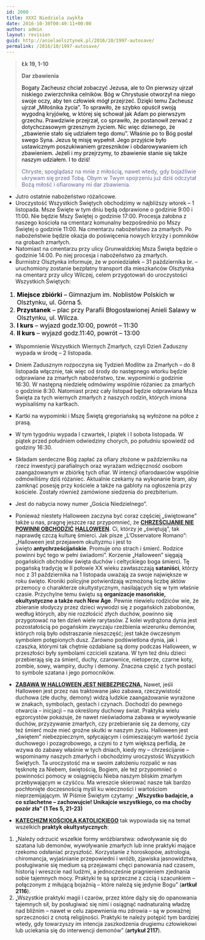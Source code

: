 ```yaml
---
id: 2000
title: XXXI Niedziela zwykła
date: 2016-10-30T00:49:11+00:00
author: admin
layout: revision
guid: http://anielaolsztynek.pl/2016/10/1997-autosave/
permalink: /2016/10/1997-autosave/
---
```

> **Łk 19, 1-10**
> 
> **Dar zbawienia**
> 
> <span style="color: #000000;">Bogaty Zacheusz chciał zobaczyć Jezusa, ale to On pierwszy ujrzał niskiego zwierzchnika celników. Bóg w Chrystusie otworzył na niego swoje oczy, aby ten człowiek mógł przejrzeć. Dzięki temu Zacheusz ujrzał &#8222;Miłośnika życia&#8221;. To sprawiło, że szybko opuścił swoją wygodną kryjówkę, w której się schował jak Adam po pierwszym grzechu. Prawdziwie przejrzał, co sprawiło, że postanowił zerwać z dotychczasowym grzesznym życiem. Nic więc dziwnego, że &#8222;zbawienie stało się udziałem tego domu&#8221;. Właśnie po to Bóg posłał swego Syna. Jezus tę misję wypełnił. Jego przyjście było ustawicznym poszukiwaniem grzeszników i obdarowywaniem ich zbawieniem. Jeżeli i my przejrzymy, to zbawienie stanie się także naszym udziałem. I to dziś!</span>
> 
> <span style="color: #666699;">Chryste, spoglądasz na mnie z miłością, nawet wtedy, gdy bojaźliwie ukrywam się przed Tobą. Obym w Twym spojrzeniu już dziś odczytał Bożą miłość i ofiarowany mi dar zbawienia.</span>

  * Jutro ostatnie nabożeństwo różańcowe.
  * Uroczystość Wszystkich Świętych obchodzimy w najbliższy wtorek &#8211; 1 listopada. Msze Święte w tym dniu będą odprawione o godzinie 9:00 i 11:00. Nie będzie Mszy Świętej o godzinie 17:00. Procesja żałobna z naszego kościoła na cmentarz komunalny bezpośrednio po Mszy Świętej o godzinie 11:00. Na cmentarzu nabożeństwo za zmarłych. Po nabożeństwie będzie okazja do poświęcenia nowych krzyży i pomników na grobach zmarłych.
  * Natomiast na cmentarzu przy ulicy Grunwaldzkiej Msza Święta będzie o godzinie 14:00. Po niej procesja i nabożeństwo za zmarłych.
  * Burmistrz Olsztynka informuje, że w poniedziałek &#8211; 31 października br. &#8211; uruchomiony zostanie bezpłatny transport dla mieszkańców Olsztynka na cmentarz przy ulicy Wilczej, celem przygotowań do uroczystości Wszystkich Świętych:

 <span style="color: #000000;"></span>

<ol style="color: #000000; font-size: 16px;">
  <li>
    <strong>Miejsce zbiórki</strong> &#8211; Gimnazjum im. Noblistów Polskich w Olsztynku, ul. Górna 5.
  </li>
  <li>
    <strong>Przystanek</strong> &#8211; plac przy Parafii Błogosławionej Anieli Salawy w Olsztynku, ul. Wilcza.
  </li>
  <li>
    <strong>I kurs</strong> &#8211; wyjazd godz.10:00, powrót &#8211; 11:30
  </li>
  <li>
    <strong>II kurs</strong> &#8211; wyjazd godz.11:40, powrót &#8211; 13:00
  </li>
</ol>

  * Wspomnienie Wszystkich Wiernych Zmarłych, czyli Dzień Zaduszny wypada w środę – 2 listopada.
  * Dniem Zadusznym rozpoczyna się Tydzień Modlitw za Zmarłych – do 8 listopada włącznie, tak więc od środy do następnego wtorku będzie odprawiane za zmarłych nabożeństwo, tzw. wypominki o godzinie 16:30. W następną niedzielę odmówimy wspólnie różaniec za zmarłych o godzinie 8:30. Natomiast przez cały listopad będzie odprawiana Msza Święta za tych wiernych zmarłych z naszych rodzin, których imiona wypisaliśmy na kartkach.
  * Kartki na wypominki i Mszę Świętą gregoriańską są wyłożone na półce z prasą.
  * W tym tygodniu wypada I czwartek, I piątek i I sobota listopada. W piątek przed południem odwiedziny chorych, po południu spowiedź od godziny 16:30.
  * Składam serdeczne Bóg zapłać za ofiary złożone w październiku na rzecz inwestycji parafialnych oraz wyrażam wdzięczność osobom zaangażowanym w zbiórkę tych ofiar. W intencji ofiarodawców wspólnie odmówiliśmy dziś różaniec. Aktualnie czekamy na wykonanie bram, aby zamknąć posesję przy kościele a także na gabloty na ogłoszenia przy kościele. Zostały również zamówione siedzenia do prezbiterium.
  * Jest do nabycia nowy numer &#8222;Gościa Niedzielnego&#8221;.
  * Ponieważ niestety Halloween zaczyna być coraz częściej „świętowane” także u nas, pragnę jeszcze raz przypomnieć, że **<span style="text-decoration: underline;">CHRZEŚCIJANIE NIE POWINNI OBCHODZIĆ</span>** <span style="text-decoration: underline;"><strong>HALLOWEEN</strong></span>. Ci, którzy je „świętują”, tak naprawdę czczą kulturę śmierci. Jak pisze „L’Osservatore Romano”: „Halloween jest przejawem okultyzmu i jest to święto **antychrześcijańskie**. Promuje ono strach i śmierć. Rodzice powinni być tego w pełni świadomi”. Korzenie „Halloween” sięgają pogańskich obchodów święta duchów i celtyckiego boga śmierci. Tę pogańską tradycję w II połowie XX wieku zawłaszczają **sataniści**, którzy noc z 31 października na 1 listopada uważają za swoje największe w roku święto. Kroniki policyjne potwierdzają wzmożoną liczbę aktów przemocy o charakterze okultystycznym, nasilających się w tym właśnie czasie. Przychylne temu świętu są **organizacje masońskie, okultystyczne a także ruch New Age**. Pewnie niewielu rodziców wie, że zbieranie słodyczy przez dzieci wywodzi się z pogańskich zabobonów, według których, aby nie rozzłościć złych duchów, powinno się przygotować na ten dzień wiele rarytasów. Z kolei wydrążona dynia jest pozostałością po pogańskim zwyczaju rzeźbienia wizerunku demonów, których rolą było odstraszanie nieszczęść; jest także ówczesnym symbolem potępionych dusz. Zarówno podświetlona dynia, jak i czaszka, którymi tak chętnie ozdabiane są domy podczas Halloween, w przeszłości były symbolami czcicieli szatana. W tym też dniu dzieci przebierają się za śmierć, duchy, czarownice, nietoperze, czarne koty, zombie, sowy, wampiry, duchy i demony. Znaczna część z tych postaci to symbole szatana i jego pomocników.
  * **<span style="text-decoration: underline;">ZABAWA W HALLOWEEN JEST NIEBEZPIECZNA.</span>** Nawet, jeśli Halloween jest przez nas traktowane jako zabawa, rzeczywistość duchowa (złe duchy, demony) widzą ludzkie zaangażowanie wyrażone w znakach, symbolach, gestach i czynach. Dochodzi do pewnego otwarcia – inicjacji – na określony duchowy świat. Praktyka wielu egzorcystów pokazuje, że nawet nieświadoma zabawa w wywoływanie duchów, przyzywanie zmarłych, czy przebieranie się za demony, czy też śmierć może mieć groźne skutki w naszym życiu. Halloween jest „świętem” niebezpiecznym, spłycającym i ośmieszającym wartość życia duchowego i pozagrobowego, a czyni to z tym większą perfidią, że wzywa do zabawy właśnie w tych dniach, kiedy my – chrześcijanie – wspominamy naszych zmarłych i obchodzimy uroczystość Wszystkich Świętych. Ta uroczystość ma w swoim założeniu rozpalić w nas tęsknotę za Niebem, świętością, Bogiem, ale też przypomnieć o powinności pomocy w osiągnięciu Nieba naszym bliskim zmarłym przebywającym w czyśćcu. Ma wreszcie skierować nasze tak bardzo pochłonięte doczesnością myśli ku wieczności i wartościom nieprzemijającym. W Piśmie Świętym czytamy: **„Wszystko badajcie, a co szlachetne – zachowujcie! Unikajcie wszystkiego, co ma choćby pozór zła” (1 Tes 5, 21-23)**

  * **<span style="text-decoration: underline;">KATECHIZM KOŚCIOŁA KATOLICKIEGO</span>** tak wypowiada się na temat wszelkich **praktyk okultystycznych**:

  1. „Należy odrzucić wszelkie formy wróżbiarstwa: odwoływanie się do szatana lub demonów, wywoływanie zmarłych lub inne praktyki mające rzekomo odsłaniać przyszłość. Korzystanie z horoskopów, astrologia, chiromancja, wyjaśnianie przepowiedni i wróżb, zjawiska jasnowidztwa, posługiwanie się medium są przejawami chęci panowania nad czasem, historią i wreszcie nad ludźmi, a jednocześnie pragnieniem zjednania sobie tajemnych mocy. Praktyki te są sprzeczne z czcią i szacunkiem – połączonym z miłującą bojaźnią – które należą się jedynie Bogu” (**artkuł 2116**).
  2. &#8222;Wszystkie praktyki magii i czarów, przez które dąży się do opanowania tajemnych sił, by posługiwać się nimi i osiągnąć nadnaturalną władzę nad bliźnim – nawet w celu zapewnienia mu zdrowia – są w poważnej sprzeczności z cnotą religijności. Praktyki te należy potępić tym bardziej wtedy, gdy towarzyszy im intencja zaszkodzenia drugiemu człowiekowi lub uciekania się do interwencji demonów&#8221; (**artykuł 2117**).